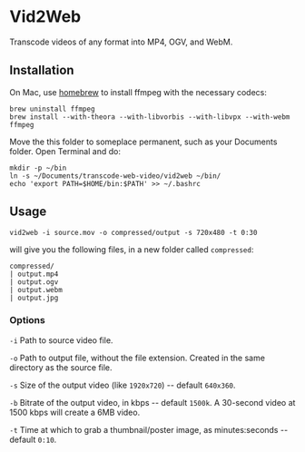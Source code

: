 Vid2Web
=======

Transcode videos of any format into MP4, OGV, and WebM.

Installation
------------

On Mac, use [homebrew](http://brew.sh/) to install ffmpeg with the necessary codecs:

    brew uninstall ffmpeg
    brew install --with-theora --with-libvorbis --with-libvpx --with-webm ffmpeg

Move the this folder to someplace permanent, such as your Documents folder. Open Terminal and do:

    mkdir -p ~/bin
    ln -s ~/Documents/transcode-web-video/vid2web ~/bin/
    echo 'export PATH=$HOME/bin:$PATH' >> ~/.bashrc

Usage
-----

    vid2web -i source.mov -o compressed/output -s 720x480 -t 0:30

will give you the following files, in a new folder called `compressed`:

    compressed/
    | output.mp4
    | output.ogv
    | output.webm
    | output.jpg

### Options

`-i` Path to source video file.

`-o` Path to output file, without the file extension. Created in the same directory as the source file.

`-s` Size of the output video (like `1920x720`) -- default `640x360`.

`-b` Bitrate of the output video, in kbps -- default `1500k`. A 30-second video at 1500 kbps will create a 6MB video.

`-t` Time at which to grab a thumbnail/poster image, as minutes:seconds -- default `0:10`.
